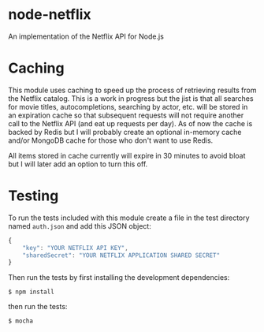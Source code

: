 node-netflix
============

An implementation of the Netflix API for Node.js

Caching
=======

This module uses caching to speed up the process of retrieving results from the Netflix catalog. This is a work in progress but the jist is that all searches for movie titles, autocompletions, searching by actor, etc. will be stored in an expiration cache so that subsequent requests will not require another call to the Netflix API (and eat up requests per day). As of now the cache is backed by Redis but I will probably create an optional in-memory cache and/or MongoDB cache for those who don't want to use Redis. 

All items stored in cache currently will expire in 30 minutes to avoid bloat but I will later add an option to turn this off. 

Testing
=======

To run the tests included with this module create a file in the test directory named `auth.json` and add this JSON object:
```js
{
	"key": "YOUR NETFLIX API KEY",
	"sharedSecret": "YOUR NETFLIX APPLICATION SHARED SECRET"
}
```

Then run the tests by first installing the development dependencies:

    $ npm install

then run the tests: 

    $ mocha